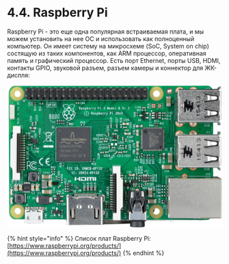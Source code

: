 # 4.4. Raspberry Pi

Raspberry Pi - это еще одна популярная встраиваемая плата, и мы можем установить на нее OC и использовать как полноценный компьютер. Он имеет систему на микросхеме \(SoC, System on chip\) состящую из таких компонентов, как ARM процессор, оперативная память и графический процессор. Есть порт Ethernet, порты USB, HDMI, контакты GPIO, звуковой разъем, разъем камеры и коннектор для ЖК-диспля:

![](../.gitbook/assets/image%20%2810%29.png)

{% hint style="info" %}
Список плат Raspberry Pi: [https://www.raspberrypi.org/products/](https://www.raspberrypi.org/products/)
{% endhint %}



